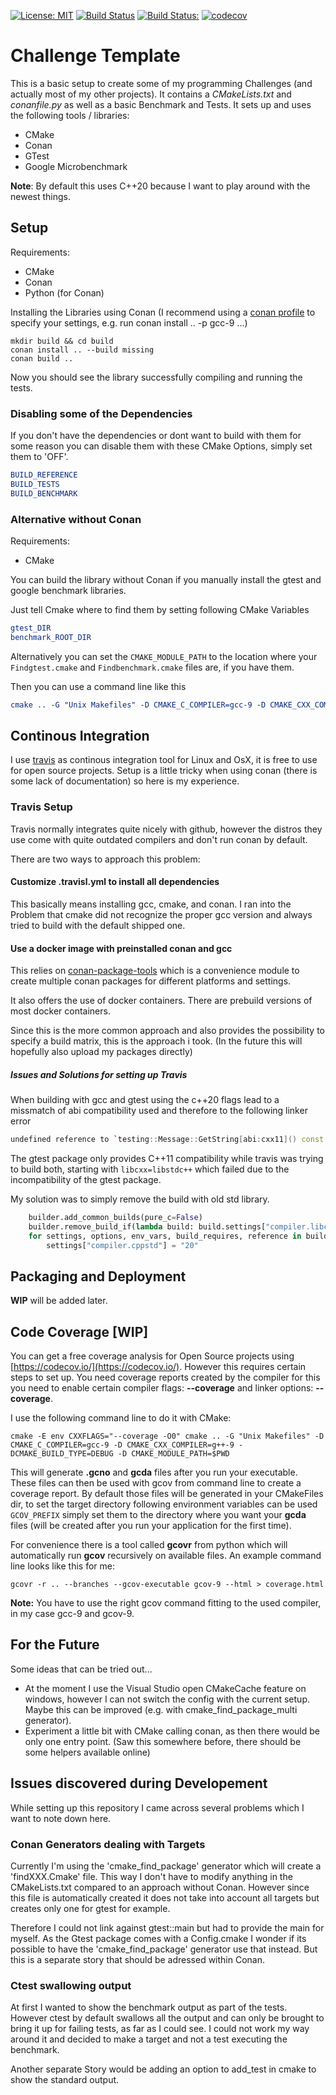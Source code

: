 [![License: MIT](https://img.shields.io/badge/License-MIT-blue.svg)](https://opensource.org/licenses/MIT)
[![Build Status](https://travis-ci.com/DonRomanos/Challenge_Template.svg?label=linux/osx)](https://travis-ci.com/DonRomanos/Challenge_Template)
[![Build Status:](https://ci.appveyor.com/api/projects/status/github/donromanos/challenge_template?svg=true&label=windows)](https://ci.appveyor.com/project/DonRomanos/challenge-template)
[![codecov](https://codecov.io/gh/donromanos/Challenge_Template/branch/master/graph/badge.svg)](https://codecov.io/gh/donromanos/Challenge_Template/)

# Challenge Template

This is a basic setup to create some of my programming Challenges (and actually most of my other projects). It contains a *CMakeLists.txt* and *conanfile.py* as well as a basic Benchmark and Tests. It sets up and uses the following tools / libraries:

* CMake
* Conan
* GTest
* Google Microbenchmark

**Note**: By default this uses C++20 because I want to play around with the newest things.

## Setup

Requirements:

* CMake
* Conan
* Python (for Conan)

Installing the Libraries using Conan (I recommend using a [conan profile](https://docs.conan.io/en/latest/reference/profiles.html) to specify your settings, e.g. run conan install .. -p gcc-9 ...)

```shell
mkdir build && cd build
conan install .. --build missing
conan build ..
```

Now you should see the library successfully compiling and running the tests.

### Disabling some of the Dependencies

If you don't have the dependencies or dont want to build with them for some reason you can disable them with these CMake Options, simply set them to 'OFF'.

```cmake
BUILD_REFERENCE
BUILD_TESTS
BUILD_BENCHMARK
```

### Alternative without Conan

Requirements:

* CMake

You can build the library without Conan if you manually install the gtest and google benchmark libraries.

Just tell Cmake where to find them by setting following CMake Variables

```cmake
gtest_DIR
benchmark_ROOT_DIR
```

Alternatively you can set the `CMAKE_MODULE_PATH` to the location where your `Findgtest.cmake` and `Findbenchmark.cmake` files are, if you have them.

Then you can use a command line like this

```cmake
cmake .. -G "Unix Makefiles" -D CMAKE_C_COMPILER=gcc-9 -D CMAKE_CXX_COMPILER=g++-9 -DCMAKE_BUILD_TYPE=DEBUG -D CMAKE_MODULE_PATH=$PWD
```

## Continous Integration

I use [travis](https://travis-ci.com/) as continous integration tool for Linux and OsX, it is free to use for open source projects. Setup is a little tricky when using conan (there is some lack of documentation) so here is my experience.

### Travis Setup

Travis normally integrates quite nicely with github, however the distros they use come with quite outdated compilers and don't run conan by default.

There are two ways to approach this problem:

#### Customize .travisl.yml to install all dependencies

This basically means installing gcc, cmake, and conan. I ran into the Problem that cmake did not recognize the proper gcc version and always tried to build with the default shipped one.

#### Use a docker image with preinstalled conan and gcc

This relies on [conan-package-tools](https://github.com/conan-io/conan-package-tools) which is a convenience module to create multiple conan packages for different platforms and settings.

It also offers the use of docker containers. There are prebuild versions of most docker containers.

Since this is the more common approach and also provides the possibility to specify a build matrix, this is the approach i took. (In the future this will hopefully also upload my packages directly)

##### Issues and Solutions for setting up Travis

When building with gcc and gtest using the c++20 flags lead to a missmatch of abi compatibility used and therefore to the following linker error

```cpp
undefined reference to `testing::Message::GetString[abi:cxx11]() const
```

The gtest package only provides C++11 compatibility while travis was trying to build both, starting with `libcxx=libstdc++` which failed due to the incompatibility of the gtest package.

My solution was to simply remove the build with old std library.

```python
    builder.add_common_builds(pure_c=False)
    builder.remove_build_if(lambda build: build.settings["compiler.libcxx"] == "libstdc++")
    for settings, options, env_vars, build_requires, reference in builder.items:
        settings["compiler.cppstd"] = "20"
```

## Packaging and Deployment

**WIP** will be added later.

## Code Coverage [WIP]

You can get a free coverage analysis for Open Source projects using [https://codecov.io/](https://codecov.io/). However this requires certain steps to set up. You need coverage reports created by the compiler for this you need to enable certain compiler flags: **--coverage** and linker options: **--coverage**.

I use the following command line to do it with CMake:

```shell
cmake -E env CXXFLAGS="--coverage -O0" cmake .. -G "Unix Makefiles" -D CMAKE_C_COMPILER=gcc-9 -D CMAKE_CXX_COMPILER=g++-9 -DCMAKE_BUILD_TYPE=DEBUG -D CMAKE_MODULE_PATH=$PWD
```

This will generate **.gcno** and **gcda** files after you run your executable. These files can then be used with gcov from command line to create a coverage report. By default those files will be generated in your CMakeFiles dir, to set the target directory following environment variables can be used `GCOV_PREFIX` simply set them to the directory where you want your **gcda** files (will be created after you run your application for the first time).

For convenience there is a tool called **gcovr** from python which will automatically run **gcov** recursively on available files. An example command line looks like this for me:

```shell
gcovr -r .. --branches --gcov-executable gcov-9 --html > coverage.html
```

**Note:**  You have to use the right gcov command fitting to the used compiler, in my case gcc-9 and gcov-9.

## For the Future

Some ideas that can be tried out...

* At the moment I use the Visual Studio open CMakeCache feature on windows, however I can not switch the config with the current setup. Maybe this can be improved (e.g. with cmake_find_package_multi generator).
* Experiment a little bit with CMake calling conan, as then there would be only one entry point. (Saw this somewhere before, there should be some helpers available online)

## Issues discovered during Developement

While setting up this repository I came across several problems which I want to note down here.

### Conan Generators dealing with Targets

Currently I'm using the 'cmake_find_package' generator which will create a 'findXXX.Cmake' file. This way I don't have to modify anything in the CMakeLists.txt compared to an approach without Conan. However since this file is automatically created it does not take into account all targets but creates only one for gtest for example.

Therefore I could not link against gtest::main but had to provide the main for myself. As the Gtest package comes with a Config.cmake I wonder if its possible to have the 'cmake_find_package' generator use that instead. But this is a separate story that should be adressed within Conan.

### Ctest swallowing output

At first I wanted to show the benchmark output as part of the tests. However ctest by default swallows all the output and can only be brought to bring it up for failing tests, as far as I could see. I could not work my way around it and decided to make a target and not a test executing the benchmark.

Another separate Story would be adding an option to add_test in cmake to show the standard output.
